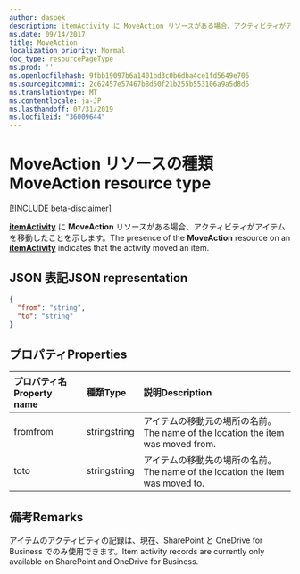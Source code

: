 ```yaml
---
author: daspek
description: itemActivity に MoveAction リソースがある場合、アクティビティがアイテムを移動したことを示します。
ms.date: 09/14/2017
title: MoveAction
localization_priority: Normal
doc_type: resourcePageType
ms.prod: ''
ms.openlocfilehash: 9fbb19097b6a1401bd3c0b6dba4ce1fd5649e706
ms.sourcegitcommit: 2c62457e57467b8d50f21b255b553106a9a5d8d6
ms.translationtype: MT
ms.contentlocale: ja-JP
ms.lasthandoff: 07/31/2019
ms.locfileid: "36009644"
---
```

# <a name="moveaction-resource-type"></a><span data-ttu-id="8b0c1-103">MoveAction リソースの種類</span><span class="sxs-lookup"><span data-stu-id="8b0c1-103">MoveAction resource type</span></span>

[!INCLUDE [beta-disclaimer](../../includes/beta-disclaimer.md)]

<span data-ttu-id="8b0c1-104">[**itemActivity**][activity] に **MoveAction** リソースがある場合、アクティビティがアイテムを移動したことを示します。</span><span class="sxs-lookup"><span data-stu-id="8b0c1-104">The presence of the **MoveAction** resource on an [**itemActivity**][activity] indicates that the activity moved an item.</span></span>

[activity]: itemactivity.md

## <a name="json-representation"></a><span data-ttu-id="8b0c1-105">JSON 表記</span><span class="sxs-lookup"><span data-stu-id="8b0c1-105">JSON representation</span></span>

<!-- {
  "blockType": "resource",
  "optionalProperties": [ ],
  "@type": "microsoft.graph.moveAction"
}-->

```json
{
  "from": "string",
  "to": "string"
}
```

## <a name="properties"></a><span data-ttu-id="8b0c1-106">プロパティ</span><span class="sxs-lookup"><span data-stu-id="8b0c1-106">Properties</span></span>

| <span data-ttu-id="8b0c1-107">プロパティ名</span><span class="sxs-lookup"><span data-stu-id="8b0c1-107">Property name</span></span> | <span data-ttu-id="8b0c1-108">種類</span><span class="sxs-lookup"><span data-stu-id="8b0c1-108">Type</span></span>   | <span data-ttu-id="8b0c1-109">説明</span><span class="sxs-lookup"><span data-stu-id="8b0c1-109">Description</span></span>
|:--------------|:-------|:----------------------------------------------------
| <span data-ttu-id="8b0c1-110">from</span><span class="sxs-lookup"><span data-stu-id="8b0c1-110">from</span></span>          | <span data-ttu-id="8b0c1-111">string</span><span class="sxs-lookup"><span data-stu-id="8b0c1-111">string</span></span> | <span data-ttu-id="8b0c1-112">アイテムの移動元の場所の名前。</span><span class="sxs-lookup"><span data-stu-id="8b0c1-112">The name of the location the item was moved from.</span></span>
| <span data-ttu-id="8b0c1-113">to</span><span class="sxs-lookup"><span data-stu-id="8b0c1-113">to</span></span>            | <span data-ttu-id="8b0c1-114">string</span><span class="sxs-lookup"><span data-stu-id="8b0c1-114">string</span></span> | <span data-ttu-id="8b0c1-115">アイテムの移動先の場所の名前。</span><span class="sxs-lookup"><span data-stu-id="8b0c1-115">The name of the location the item was moved to.</span></span>

## <a name="remarks"></a><span data-ttu-id="8b0c1-116">備考</span><span class="sxs-lookup"><span data-stu-id="8b0c1-116">Remarks</span></span>

<span data-ttu-id="8b0c1-117">アイテムのアクティビティの記録は、現在、SharePoint と OneDrive for Business でのみ使用できます。</span><span class="sxs-lookup"><span data-stu-id="8b0c1-117">Item activity records are currently only available on SharePoint and OneDrive for Business.</span></span>

<!--
{
  "type": "#page.annotation",
  "description": "The MoveAction object provides information about an activity that moved an item.",
  "keywords": "activities,activity,action,move,moved",
  "section": "documentation",
  "tocPath": "Resources/MoveAction",
  "suppressions": []
}
-->

